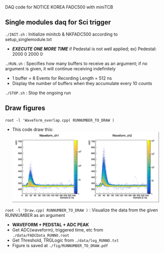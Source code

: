 DAQ code for NOTICE KOREA FADC500 with miniTCB
## Single modules daq for Sci trigger

`./INIT.sh` : Initialize minitcb & NKFADC500 according to setup_singlemodule.txt
- ***EXECUTE ONE MORE TIME*** if Pedestal is not well applied;    ex) Pedestal: 2000  0  2000  0 

`./RUN.sh` : Specifies how many buffers to receive as an argument; if no argument is given, it will continue receiving indefinitely
- 1 buffer = 8 Events for Recording Length = 512 ns
- Display the number of buffers when they accumulate every 10 counts

`./STOP.sh` : Stop the ongoing run

## Draw figures

`root -l 'Waveform_overlap.cpp( RUNNUMBER_TO_DRAW )`
- This code draw this:
![Waveform example](fig/Waveform_20001.png)

`root -l 'Draw.cpp( RUNNUMBER_TO_DRAW )` : Visualize the data from the given RUNNUMBER as an argument
- **WAVEFORM + PEDSTAL + ADC PEAK**	
- Get ADC(waveform), triggered time, etc from `./data/FADCData_RUNNO.root`
- Get Threshold, TRGLogic from `./data/log_RUNNO.txt`
- Figure is saved at `./fig/RUNNUMBER_TO_DRAW.pdf`




